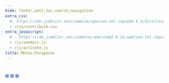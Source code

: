 ```yaml
---
hide: footer,edit,toc,search,navigation
extra_css:
  #- https://cdn.jsdelivr.net/combine/npm/vue-tel-input@5.6.2/dist/css/component.min.css,npm/vue-tel-input@5.6.2/dist/css/sprite.min.css
  - /css/contribute.css
extra_javascript:
  # - https://cdn.jsdelivr.net/combine/npm/vue@2.6.14,npm/vue-tel-input@5.6.2/dist/vue-tel-input.umd.min.js,npm/vue-resource@1.5.3/dist/vue-resource.min.js
  - /js/vendors.js
  - /js/activate.js
title: Meteo-Parapente
---
```

<h1></h1>
<script>
  const mp_form_locale = {
    locale: 'es',
    fullname: `Apellido y Nombre`,
    company: `Empresa<small>(opcional)</small>`,
    address: `Dirección`,
    city: `Ciudad`,
    country: `País`,
    submit: `Subir ►`,
    need_help: `¿Necesita ayuda?`,
    email_us: `Escribir un correo electrónico a <strong>support@meteo-parapente.com</strong>`,
    error_request: `Error: no se puede alcanzar el servidor. Compruebe su conexión e inténtelo de nuevo`,
    error_missing_params: `<p>ERROR: Token no es válido o ha caducado.</p><p>Si ya ha activado su acceso y ha recibido su factura por correo electrónico, puede ignorar este mensaje.</p><p>Si no es así, póngase en contacto con support@meteo-parapente.com y envíe la siguiente información :</p>`,
    form_input_error: `Rellene el formulario`,
    thank_you: `¡Gracias!`,
    access_activated: `Su acceso está activado.`,
    download_invoice: `Por favor, descargue la factura para sus registros:`,
    invoice: `🧾 Factura`,
    enjoy: `Ya puedes cerrar esta página e ir a disfrutar de Meteo-Parapente.`,
    might_login: `Cuando Meteo-Parapente te pida que te <i>ingreses o te unas al club</i>, haz clic en <i>Ya soy colaborador</i> e introduce tu código de acceso.`,
    last_step: `Un último paso...`,
    enter_address: `Para activar su código de acceso, introduzca su dirección.`,
    address_privacy: `Estamos obligados por ley a recoger su dirección para los registros contables. No la utilizamos para ningún otro propósito. Puede leer nuestra <a href="/es/privacy/" target="_blank">política de privacidad</a>.`,
    wait_bank: `Esperando a que el banco procese el pago...`,
    error_bank: `Algo está raro. El banco tarda demasiado en procesar el pago. Por favor, póngase en contacto con support@meteo-parapente.com y envíe la siguiente información :`,
    close: `Cerrar`,
    go_to_mp: `Ir a Meteo-Parapente`,
    login: `Login`,
    password: `Contraseña`,
    here_is_code: `Aquí está tu código. ¡No lo pierdas!`
  };
</script>
<div id="app">
  <p v-if="!ready"><img src="/img/load.gif" class="loading" alt="⏳ loading, please wait..." /></p>
</div>